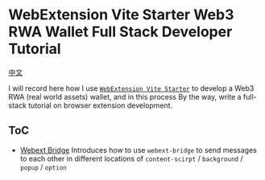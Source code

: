 # WebExtension Vite Starter Web3 RWA Wallet Full Stack Developer Tutorial

[中文](./README-zh.md)

I will record here how I use [`WebExtension Vite Starter`](https://github.com/antfu/vitesse-webext) to develop a Web3 RWA (real world assets) wallet, and in this process By the way, write a full-stack tutorial on browser extension development.
## ToC

- [Webext Bridge](./docs/en/1.webext-bridge.md) Introduces how to use `webext-bridge` to send messages to each other in different locations of `content-scirpt` / `background` / `popup` / `option`